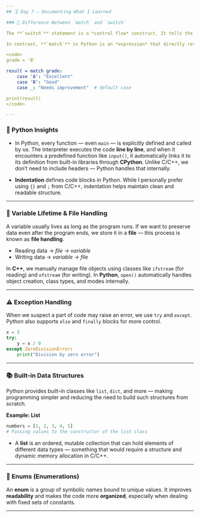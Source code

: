 ```yaml
---
## 🗓️ Day 7 — Documenting What I Learned

### 🧩 Difference Between `match` and `switch`

The **`switch`** statement is a *control flow* construct. It tells the compiler to jump to the case that matches the expression. After that, it behaves like normal sequential code — which is why we need to use `break` to stop fall-through.

In contrast, **`match`** in Python is an *expression* that directly returns a value. It doesn’t need a `break` statement because once a case matches, its value is automatically assigned to the variable.

<code>
grade = 'B'

result = match grade:
    case 'A': "Excellent"
    case 'B': "Good"
    case _: "Needs improvement"  # default case

print(result)
</code>

---
```


### 🐍 Python Insights

* In Python, every function — even `main` — is explicitly defined and called by us.
  The interpreter executes the code **line by line**, and when it encounters a predefined function like `input()`, it automatically links it to its definition from built-in libraries through **CPython**.
  Unlike C/C++, we don’t need to include headers — Python handles that internally.

* **Indentation** defines code blocks in Python.
  While I personally prefer using `{}` and `;` from C/C++, indentation helps maintain clean and readable structure.

---

### 💾 Variable Lifetime & File Handling

A variable usually lives as long as the program runs.
If we want to preserve data even after the program ends, we store it in a **file** — this process is known as **file handling**.

* Reading data → *file → variable*
* Writing data → *variable → file*

In **C++**, we manually manage file objects using classes like `ifstream` (for reading) and `ofstream` (for writing).
In **Python**, `open()` automatically handles object creation, class types, and modes internally.

---

### ⚠️ Exception Handling

When we suspect a part of code may raise an error, we use `try` and `except`.
Python also supports `else` and `finally` blocks for more control.

```python
x = 5
try:
    y = x / 0
except ZeroDivisionError:
    print("Division by zero error")
```

---

### 📚 Built-in Data Structures

Python provides built-in classes like `list`, `dict`, and more — making programming simpler and reducing the need to build such structures from scratch.

**Example: List**

```python
numbers = [1, 2, 3, 4, 5]
# Passing values to the constructor of the list class
```

* A **list** is an ordered, mutable collection that can hold elements of different data types — something that would require a structure and dynamic memory allocation in C/C++.

---

### 🧮 Enums (Enumerations)

An **enum** is a group of symbolic names bound to unique values.
It improves **readability** and makes the code more **organized**, especially when dealing with fixed sets of constants.

---

